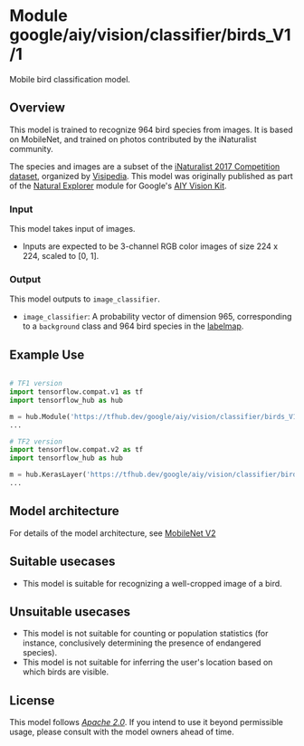 # Module google/aiy/vision/classifier/birds_V1/1

Mobile bird classification model.

<!-- asset-path: @visionkit/aiy/classifier/natural_world_birds_V1/2 -->
<!-- module-type: image-classification -->
<!-- fine-tunable: false -->
<!-- format: hub -->
<!-- language: en -->
<!-- network-architecture: MobileNet V2 -->
<!-- dataset: iNaturalist -->
<!-- interactive-model-name: vision -->

## Overview

This model is trained to recognize 964 bird species from images. It is based on
MobileNet, and trained on photos contributed by the iNaturalist community.

The species and images are a subset of the [iNaturalist 2017 Competition
dataset](https://github.com/visipedia/inat_comp/tree/master/2017),
organized by [Visipedia](https://sites.google.com/corp/visipedia.org/index).
This model was originally published as part of the [Natural
Explorer](https://aiyprojects.withgoogle.com/model/nature-explorer/) module for
Google's [AIY Vision Kit](https://aiyprojects.withgoogle.com/vision/).

### Input

This model takes input of images.

*   Inputs are expected to be 3-channel RGB color images of size 224 x 224,
    scaled to [0, 1].

### Output

This model outputs to `image_classifier`.

*   `image_classifier`: A probability vector of dimension 965, corresponding
    to a `background` class and 964 bird species in the [labelmap](
    https://www.gstatic.com/aihub/tfhub/labelmaps/aiy_birds_V1_labelmap.csv).

## Example Use

```python

# TF1 version
import tensorflow.compat.v1 as tf
import tensorflow_hub as hub

m = hub.Module('https://tfhub.dev/google/aiy/vision/classifier/birds_V1/1')
...

# TF2 version
import tensorflow.compat.v2 as tf
import tensorflow_hub as hub

m = hub.KerasLayer('https://tfhub.dev/google/aiy/vision/classifier/birds_V1/1')
...
```

## Model architecture

For details of the model architecture, see
[MobileNet V2](https://arxiv.org/abs/1801.04381)

## Suitable usecases

*   This model is suitable for recognizing a well-cropped image of a bird.

## Unsuitable usecases

*   This model is not suitable for counting or population statistics (for
    instance, conclusively determining the presence of endangered species).
*   This model is not suitable for inferring the user's location based on which
    birds are visible.

## License

This model follows [*Apache 2.0*](https://www.apache.org/licenses/LICENSE-2.0).
If you intend to use it beyond permissible usage, please consult with the model
owners ahead of time.
